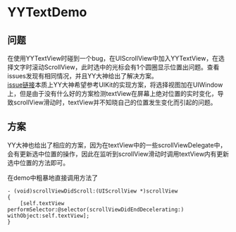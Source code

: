 # YYTextDemo
## 问题
在使用YYTextView时碰到一个bug，在UIScrollView中加入YYTextView，在选择文字时滚动ScrollView，此时选中的光标会有1个圆圈显示位置出问题。查看issues发现有相同情况，并且YY大神给出了解决方案。<br>[issue链接](https://github.com/ibireme/YYText/issues/320)本质上YY大神希望参考UIKit的实现方案，将选择视图加在UIWindow上，但是由于没有什么好的方案检测textView在屏幕上绝对位置的实时变化，导致scrollView滑动时，textView并不知晓自己的位置发生变化而引起的问题。

## 方案
YY大神也给出了相应的方案，因为在textView中的一些scrollViewDelegate中，会有更新选中位置的操作，因此在监听到scrollView滑动时调用textView内有更新选中位置的方法即可。

在demo中粗暴地直接调用方法了

``` objc
- (void)scrollViewDidScroll:(UIScrollView *)scrollView
{
    [self.textView performSelector:@selector(scrollViewDidEndDecelerating:) withObject:self.textView]; 
}
```

